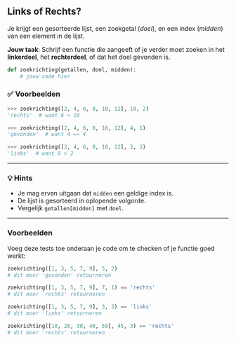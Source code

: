 ## Links of Rechts?

Je krijgt een gesorteerde lijst, een zoekgetal (_doel_), en een index (_midden_) van een element in de lijst.

**Jouw taak**: Schrijf een functie die aangeeft of je verder moet zoeken in het **linkerdeel**, het **rechterdeel**, of dat het doel gevonden is.

```python
def zoekrichting(getallen, doel, midden):
    # jouw code hier
```

### ✅ Voorbeelden

```python
>>> zoekrichting([2, 4, 6, 8, 10, 12], 10, 2)
'rechts'  # want 6 < 10

>>> zoekrichting([2, 4, 6, 8, 10, 12], 4, 1)
'gevonden'  # want 4 == 4

>>> zoekrichting([2, 4, 6, 8, 10, 12], 2, 3)
'links'  # want 8 > 2
```

---

### 💡 Hints

- Je mag ervan uitgaan dat `midden` een geldige index is.
- De lijst is gesorteerd in oplopende volgorde.
- Vergelijk `getallen[midden]` met `doel`.

---

### Voorbeelden

Voeg deze tests toe onderaan je code om te checken of je functie goed werkt:

```python
zoekrichting([1, 3, 5, 7, 9], 5, 2)
# dit moer 'gevonden' retourneren

zoekrichting([1, 3, 5, 7, 9], 7, 1) == 'rechts'
# dit moer 'rechts' retourneren

zoekrichting([1, 3, 5, 7, 9], 3, 3) == 'links'
# dit moer 'links' retourneren

zoekrichting([10, 20, 30, 40, 50], 45, 3) == 'rechts'
# dit moer 'rechts' retourneren
```
